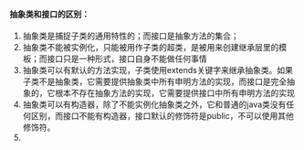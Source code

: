 #### 抽象类和接口的区别：

1. 抽象类是捕捉子类的通用特性的；而接口是抽象方法的集合；
2. 抽象类不能被实例化，只能被用作子类的超类，是被用来创建继承层里的模板；而接口只是一种形式，接口自身不能做任何事情
3. 抽象类可以有默认的方法实现，子类使用extends关键字来继承抽象类。如果子类不是抽象类，它需要提供抽象类中所有申明方法的实现，而接口是完全抽象的，它根本不存在抽象方法的实现，它需要提供接口中所有申明方法的实现
4. 抽象类可以有构造器，除了不能实例化抽象类之外，它和普通的java类没有任何区别，而接口不能有构造器，接口默认的修饰符是public，不可以使用其他修饰符。
5. 

